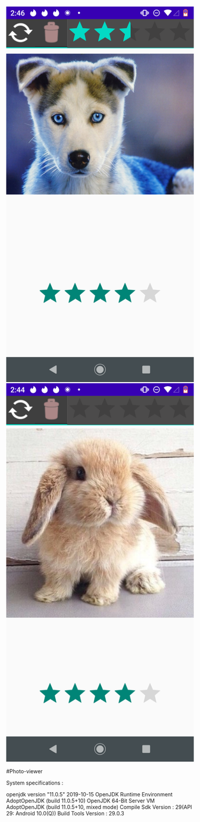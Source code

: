 
![Screenshot](Preview1.png)
![Screenshot](Preview2.png)

#Photo-viewer


System specifications :

openjdk version "11.0.5" 2019-10-15
OpenJDK Runtime Environment AdoptOpenJDK (build 11.0.5+10)
OpenJDK 64-Bit Server VM AdoptOpenJDK (build 11.0.5+10, mixed mode)
Compile Sdk Version : 29(API 29: Android 10.0(Q))
Build Tools Version : 29.0.3
